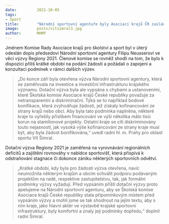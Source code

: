 ```yaml
---
date:         2021-10-05
tags:         
- Sport
title:        "Národní sportovní agentuře byly Asociací krajů ČR zaslány podněty k výzvě Regiony 2021 s objemem dotace přes jednu miliardu korun"
image: 	      posts/vitsimral3.jpg
author:       MHMP
---
```


Jménem Komise Rady Asociace krajů pro školství a sport byl v úterý odeslán dopis předsedovi Národní sportovní agentury Filipu Neusserovi ve věci výzvy Regiony 2021. Členové komise se rovněž shodli na tom, že bylo k dispozici příliš krátké období na podání žádostí a požádali o zapojení a konzultaci podmínek v rámci dalších výzev. 

> „Do konce září byla otevřena výzva Národní sportovní agentury, která se zaměřovala na investice a investiční infrastrukturu krajského významu. Dotační výzva byla ale vypsána s chybami a ustanoveními, které Školská komise Asociace krajů České republiky považuje za netransparentní a diskriminační. Týká se to například bodové bonifikace, která zvýhodňuje žádosti, jež získaly kofinancování ze strany krajů nebo obcí. Aby byla tato podmínka naplněna, některé kraje to vyřešily příslibem financování ve výši několika málo tisíc korun na stamilionové projekty. Ostatní kraje se cítí diskriminovány touto nejasností, jak vysoká výše kofinancování ze strany kraje musí být, aby byla žádost bonifikována,“ uvedl radní hl. m. Prahy pro oblast sportu Vít Šimral. 

Dotační výzva Regiony 2021 je zaměřená na vyrovnávání regionálních deficitů a zajištění rovnováhy v nabídce sportovišť, která přispívá k odstraňování stagnace či dokonce zániku některých sportovních odvětví. 

> „Krátké období, kdy byla pro žádosti výzva otevřena, navíc neumožnila některým krajům a obcím schválit podporu podávaným projektům na radě, respektive zastupitelstvu, tak, jak formální podmínky výzvy vyžadují. Před vypsáním příští dotační výzvy proto apelujeme na Národní sportovní agenturu, aby se Školská komise Asociace krajů České republiky stala připomínkovým místem před vypsáním výzvy a mohli jsme se tak shodnout na jejím textu, aby s ním kraje, jako hlavní aktér ve výstavbě krajské sportovní infrastruktury, byly komfortní a znaly její podmínky dopředu,“ doplnil radní Šimral. 
